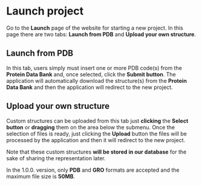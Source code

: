# Launch project

Go to the **Launch** page of the website for starting a new project. In this page there are two tabs: **Launch from PDB** and **Upload your own structure**.

## Launch from PDB

In this tab, users simply must insert one or more PDB code(s) from the **Protein Data Bank** and, once selected, click the **Submit button**. The application will automatically download the structure(s) from the **Protein Data Bank** and then the application will redirect to the new project.

## Upload your own structure

Custom structures can be uploaded from this tab just **clicking** the **Select button** or **dragging** them on the area below the submenu. Once the selection of files is ready, just clicking the **Upload** button the files will be processed by the application and then it will redirect to the new project.

Note that these custom structures **will be stored in our database** for the sake of sharing the representation later.

In the 1.0.0. version, only **PDB** and **GRO** formats are accepted and the maximum file size is **50MB**.

